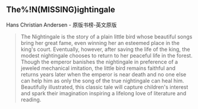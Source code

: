 ## The%!N(MISSING)ightingale

Hans Christian Andersen  -  原版书榜-英文原版

> The Nightingale is the story of a plain little bird whose beautiful songs bring her great fame, even winning her an esteemed place in the king's court. Eventually, however, after saving the life of the king, the modest nightingale chooses to return to her peaceful life in the forest. Though the emperor banishes the nightingale in preference of a jeweled mechanical imitation, the little bird remains faithful and returns years later when the emperor is near death and no one else can help him as only the song of the true nightingale can heal him. Beautifully illustrated, this classic tale will capture children's interest and spark their imagination inspiring a lifelong love of literature and reading.
